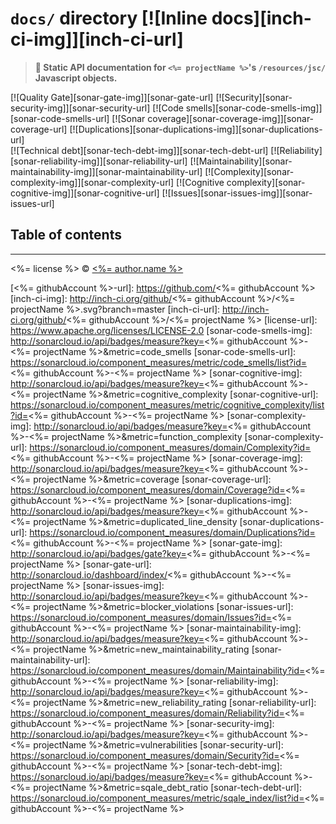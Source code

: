 # `docs/` directory [![Inline docs][inch-ci-img]][inch-ci-url]
> **:open_file_folder: Static API documentation for `<%= projectName %>`'s `/resources/jsc/` Javascript objects.**


[![Quality Gate][sonar-gate-img]][sonar-gate-url] [![Security][sonar-security-img]][sonar-security-url] [![Code smells][sonar-code-smells-img]][sonar-code-smells-url] [![Sonar coverage][sonar-coverage-img]][sonar-coverage-url] [![Duplications][sonar-duplications-img]][sonar-duplications-url]
<br>[![Technical debt][sonar-tech-debt-img]][sonar-tech-debt-url] [![Reliability][sonar-reliability-img]][sonar-reliability-url]  [![Maintainability][sonar-maintainability-img]][sonar-maintainability-url] [![Complexity][sonar-complexity-img]][sonar-complexity-url] [![Cognitive complexity][sonar-cognitive-img]][sonar-cognitive-url] [![Issues][sonar-issues-img]][sonar-issues-url]

## Table of contents
<!-- toc -->

<!-- tocstop -->

---

<%= license %> © [<%= author.name %>](<%= author.url %>)


[<%= githubAccount %>-url]: https://github.com/<%= githubAccount %>
[inch-ci-img]: http://inch-ci.org/github/<%= githubAccount %>/<%= projectName %>.svg?branch=master
[inch-ci-url]: http://inch-ci.org/github/<%= githubAccount %>/<%= projectName %>
[license-url]: https://www.apache.org/licenses/LICENSE-2.0
[sonar-code-smells-img]: http://sonarcloud.io/api/badges/measure?key=<%= githubAccount %>-<%= projectName %>&metric=code_smells
[sonar-code-smells-url]: https://sonarcloud.io/component_measures/metric/code_smells/list?id=<%= githubAccount %>-<%= projectName %>
[sonar-cognitive-img]: http://sonarcloud.io/api/badges/measure?key=<%= githubAccount %>-<%= projectName %>&metric=cognitive_complexity
[sonar-cognitive-url]: https://sonarcloud.io/component_measures/metric/cognitive_complexity/list?id=<%= githubAccount %>-<%= projectName %>
[sonar-complexity-img]: http://sonarcloud.io/api/badges/measure?key=<%= githubAccount %>-<%= projectName %>&metric=function_complexity
[sonar-complexity-url]: https://sonarcloud.io/component_measures/domain/Complexity?id=<%= githubAccount %>-<%= projectName %>
[sonar-coverage-img]: http://sonarcloud.io/api/badges/measure?key=<%= githubAccount %>-<%= projectName %>&metric=coverage
[sonar-coverage-url]: https://sonarcloud.io/component_measures/domain/Coverage?id=<%= githubAccount %>-<%= projectName %>
[sonar-duplications-img]: http://sonarcloud.io/api/badges/measure?key=<%= githubAccount %>-<%= projectName %>&metric=duplicated_line_density
[sonar-duplications-url]: https://sonarcloud.io/component_measures/domain/Duplications?id=<%= githubAccount %>-<%= projectName %>
[sonar-gate-img]: http://sonarcloud.io/api/badges/gate?key=<%= githubAccount %>-<%= projectName %>
[sonar-gate-url]: http://sonarcloud.io/dashboard/index/<%= githubAccount %>-<%= projectName %>
[sonar-issues-img]: http://sonarcloud.io/api/badges/measure?key=<%= githubAccount %>-<%= projectName %>&metric=blocker_violations
[sonar-issues-url]: https://sonarcloud.io/component_measures/domain/Issues?id=<%= githubAccount %>-<%= projectName %>
[sonar-maintainability-img]: http://sonarcloud.io/api/badges/measure?key=<%= githubAccount %>-<%= projectName %>&metric=new_maintainability_rating
[sonar-maintainability-url]: https://sonarcloud.io/component_measures/domain/Maintainability?id=<%= githubAccount %>-<%= projectName %>
[sonar-reliability-img]: http://sonarcloud.io/api/badges/measure?key=<%= githubAccount %>-<%= projectName %>&metric=new_reliability_rating
[sonar-reliability-url]: https://sonarcloud.io/component_measures/domain/Reliability?id=<%= githubAccount %>-<%= projectName %>
[sonar-security-img]: http://sonarcloud.io/api/badges/measure?key=<%= githubAccount %>-<%= projectName %>&metric=vulnerabilities
[sonar-security-url]: https://sonarcloud.io/component_measures/domain/Security?id=<%= githubAccount %>-<%= projectName %>
[sonar-tech-debt-img]:  https://sonarcloud.io/api/badges/measure?key=<%= githubAccount %>-<%= projectName %>&metric=sqale_debt_ratio
[sonar-tech-debt-url]: https://sonarcloud.io/component_measures/metric/sqale_index/list?id=<%= githubAccount %>-<%= projectName %>
